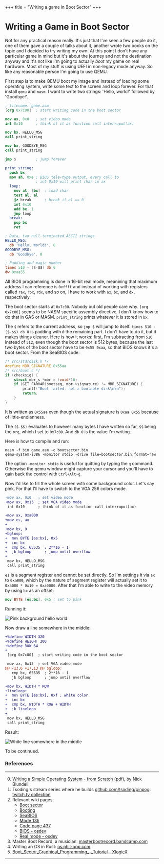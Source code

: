 +++
title = "Writing a game in Boot Sector"
+++

# Writing a Game in Boot Sector

Not for any practical reason really. It's just that I've seen a few people do
it, one of them gave a couple of talks about it, another wrote two books on the
topic and I decided to try writing my own. At this point I don't have any
particular game in mind but it's about the journey and not the destination
anyway and it's not like I'm going to actually *boot* my game on real hardware.
Most of my stuff is using UEFI in non-legacy mode anyway. So like any reasonable
person I'm going to use QEMU.

First step is to make QEMU boot my image and instead of loading some operating
system, write some text to the screen and loop forever. For that install `qemu`
and `nasm`. I want to write two strings: 'Hello, world!' followed by 'Goodbye!'.

```nasm
; filename: game.asm
[org 0x7c00]  ; start writing code in the boot sector

mov ax, 0x0   ; set video mode
int 0x10      ; think of it as function call interruput(ax)

mov bx, HELLO_MSG
call print_string

mov bx, GOODBYE_MSG
call print_string

jmp $         ; jump forever

print_string:
  push bx
  mov ah, 0xe ; BIOS tele-type output, every call to
              ; int 0x10 will print char in ax
  loop:
    mov al, [bx]  ; load char
    test al, al
    jz break      ; break if al == 0
    int 0x10
    add bx, 1
    jmp loop
  break:
    pop bx
    ret

; Data, two null-terminated ASCII strings
HELLO_MSG:
  db 'Hello, World!', 0
GOODBYE_MSG:
  db 'Goodbye', 0

; Padding and magic number
times 510 - ($-$$) db 0
dw 0xaa55
```

All BIOS programming is done in 16-bit real mode, meanining that
maximum address I can reference is `0xffff` and instead of working with
registers called `rax`, `rbx`, `rdx`, and so on, I have to work with `ax`, `bx`,
and `dx`, respectively.

The boot sector starts at `0x7c00`. Nobody but old people care why. `[org
0x7c00]` seems to be NASM specific assembly directive, I don't know how to do
that in GAS or MASM. `print_string` prints whatever it is stored in `bx`.

The `$` refers to the current address, so `jmp $` will jump to itself. `times
510 - ($-$$) db 0` is padding with `0` the remaining part. I don't have to do
it, but it makes things cleaner. Here is how it works: first, I'm subtracting
from `510` instead of `512`, even though the boot sector is 512 bytes, because
the last two bytes of the boot sector have to be `0x55 0xaa`, so that BIOS knows
it's a boot sector. From the SeaBIOS code:
```c
/* src/std/disk.h */
#define MBR_SIGNATURE 0x55aa
/* src/boot.c */
if (checksig) {
    struct mbr_s *mbr = (void*)0;
    if (GET_FARVAR(bootseg, mbr->signature) != MBR_SIGNATURE) {
        printf("Boot failed: not a bootable disk\n\n");
        return;
    }
}
```
It is written as `0x55aa` even though the actual signature is `0xaa 0x55`
because of little-endianness.

The `($-$$)` evaluates to however many bytes I have written so far, `$$` being
the `org`, which I set to `0x7c00`. And `db 0` is the value I'm writing.

Here is how to compile and run:
```fish
nasm -f bin game.asm -o bootsector.bin
qemu-system-i386 -monitor stdio -drive file=bootsector.bin,format=raw
```
The option `-monitor stdio` is useful for quitting by typing the `q` command. Otherwise the
qemu window might capture your cursor and you'll have to gain back the control
with `Ctrl+Alt+g`.

Now I'd like to fill the whole screen with some background color. Let's say
pink. For that I'll have to switch to the VGA 256 colors mode.

```diff
-mov ax, 0x0   ; set video mode
+mov ax, 0x13  ; set VGA video mode
 int 0x10      ; think of it as function call interruput(ax)

+mov ax, 0xa000
+mov es, ax
+
+mov bx, 0
+bgloop:
+  mov BYTE [es:bx], 0x5
+  inc bx
+  cmp bx, 65535  ; 2**16 - 1
+  jb bgloop      ; jump until overflow
+
 mov bx, HELLO_MSG
 call print_string
```

`es` is a segment register and cannot be set directly. So I'm settings it via
`ax` to `0xa000`, which by the nature of segment register will actually set it
to `0xa000 * 0x10 = 0xa0000`. After that I'm able to write to the video memory
by using `bx` as an offset:
```nasm
mov BYTE [es:bx], 0x5 ; set to pink
```
Running it:

![Pink background hello world](/pink.png)

Now draw a line somewhere in the middle:

```diff
+%define WIDTH 320
+%define HEIGHT 200
+%define ROW 64
+
 [org 0x7c00]  ; start writing code in the boot sector

 mov ax, 0x13  ; set VGA video mode
@@ -13,6 +17,13 @@ bgloop:
   cmp bx, 65535  ; 2**16 - 1
   jb bgloop      ; jump until overflow

+mov bx, WIDTH * ROW
+lineloop:
+  mov BYTE [es:bx], 0xf ; white color
+  inc bx
+  cmp bx, WIDTH * ROW + WIDTH
+  jb lineloop
+
 mov bx, HELLO_MSG
 call print_string
```

Result:

![White line somewhere in the middle](/line.png)

To be continued.

### References
---
0. [Writing a Simple Operating System - from Scratch (pdf)](https://www.cs.bham.ac.uk/~exr/lectures/opsys/10_11/lectures/os-dev.pdf), by Nick Blundell
1. Tsoding's stream series where he builds [github.com/tsoding/pinpog](https://github.com/tsoding/pinpog): [twitch.tv collection](https://www.twitch.tv/videos/441661946?collection=VAcjkyTlqRVXuA&filter=collections&sort=time)
2. Relevant wiki pages:
    * [Boot sector](https://en.wikipedia.org/wiki/Boot_sector)
    * [Booting](https://en.wikipedia.org/wiki/Booting)
    * [SeaBIOS](https://en.wikipedia.org/wiki/SeaBIOS)
    * [Mode 13h](https://en.wikipedia.org/wiki/Mode_13h)
    * [Code page 437](https://en.wikipedia.org/wiki/Code_page_437)
    * [BIOS - osdev](https://wiki.osdev.org/BIOS)
    * [Real mode - osdev](https://wiki.osdev.org/Real_Mode)
3. Master Boot Record, a musician: [masterbootrecord.bandcamp.com](https://masterbootrecord.bandcamp.com/)
4. Writing an OS in Rust: [os.phil-opp.com](https://os.phil-opp.com/)
5. [Boot_Sector_Graphical_Programming_-_Tutorial - XlogicX](https://xlogicx.net/Boot_Sector_Graphical_Programming_-_Tutorial.html)
---
